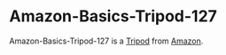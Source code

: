 # Amazon-Basics-Tripod-127

Amazon-Basics-Tripod-127 is a [Tripod](20010002.md) from [Amazon](240000004.md).
